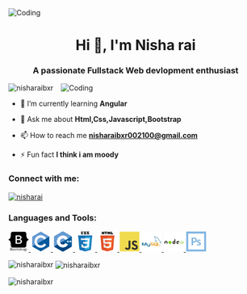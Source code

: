 <img aligh="center" alt="Coding" width="1080" src="https://previews.123rf.com/images/yusufdemirci/yusufdemirci2001/yusufdemirci200100167/138777341-banner-with-little-kid-using-technology.jpg" >

<h1 align="center">Hi 👋, I'm Nisha rai</h1>
<h3 align="center">A passionate Fullstack Web devlopment enthusiast</h3>

<img align="right" alt="Coding" width="400" src="https://cdn.dribbble.com/users/17707/screenshots/2413754/rrr.gif">

<p align="left"> <img src="https://komarev.com/ghpvc/?username=nisharaibxr&label=Profile%20views&color=0e75b6&style=flat" alt="nisharaibxr" /> </p>

- 🌱 I’m currently learning **Angular**

- 💬 Ask me about **Html,Css,Javascript,Bootstrap**

- 📫 How to reach me **nisharaibxr002100@gmail.com**

- ⚡ Fun fact **I think i am moody**

<h3 align="left">Connect with me:</h3>
<p align="left">
<a href="https://www.linkedin.com/in/nisha-rai-0878241b5/" target="blank"><img align="center" src="https://raw.githubusercontent.com/rahuldkjain/github-profile-readme-generator/master/src/images/icons/Social/linked-in-alt.svg" alt="nisharai" height="30" width="40" /></a>
</p>

<h3 align="left">Languages and Tools:</h3>
<p align="left"> <a href="https://getbootstrap.com" target="_blank" rel="noreferrer"> <img src="https://raw.githubusercontent.com/devicons/devicon/master/icons/bootstrap/bootstrap-plain-wordmark.svg" alt="bootstrap" width="40" height="40"/> </a> <a href="https://www.cprogramming.com/" target="_blank" rel="noreferrer"> <img src="https://raw.githubusercontent.com/devicons/devicon/master/icons/c/c-original.svg" alt="c" width="40" height="40"/> </a> <a href="https://www.w3schools.com/cpp/" target="_blank" rel="noreferrer"> <img src="https://raw.githubusercontent.com/devicons/devicon/master/icons/cplusplus/cplusplus-original.svg" alt="cplusplus" width="40" height="40"/> </a> <a href="https://www.w3schools.com/css/" target="_blank" rel="noreferrer"> <img src="https://raw.githubusercontent.com/devicons/devicon/master/icons/css3/css3-original-wordmark.svg" alt="css3" width="40" height="40"/> </a> <a href="https://www.w3.org/html/" target="_blank" rel="noreferrer"> <img src="https://raw.githubusercontent.com/devicons/devicon/master/icons/html5/html5-original-wordmark.svg" alt="html5" width="40" height="40"/> </a> <a href="https://developer.mozilla.org/en-US/docs/Web/JavaScript" target="_blank" rel="noreferrer"> <img src="https://raw.githubusercontent.com/devicons/devicon/master/icons/javascript/javascript-original.svg" alt="javascript" width="40" height="40"/> </a> <a href="https://www.mysql.com/" target="_blank" rel="noreferrer"> <img src="https://raw.githubusercontent.com/devicons/devicon/master/icons/mysql/mysql-original-wordmark.svg" alt="mysql" width="40" height="40"/> </a> <a href="https://nodejs.org" target="_blank" rel="noreferrer"> <img src="https://raw.githubusercontent.com/devicons/devicon/master/icons/nodejs/nodejs-original-wordmark.svg" alt="nodejs" width="40" height="40"/> </a> <a href="https://www.photoshop.com/en" target="_blank" rel="noreferrer"> <img src="https://raw.githubusercontent.com/devicons/devicon/master/icons/photoshop/photoshop-line.svg" alt="photoshop" width="40" height="40"/> </a> </p>

<p><img align="left" src="https://github-readme-stats.vercel.app/api/top-langs?username=nisharaibxr&show_icons=true&locale=en&layout=compact" alt="nisharaibxr" /></p>

<p>&nbsp;<img align="center" src="https://github-readme-stats.vercel.app/api?username=nisharaibxr&show_icons=true&locale=en" alt="nisharaibxr" /></p>

<p><img align="center" src="https://github-readme-streak-stats.herokuapp.com/?user=nisharaibxr&" alt="nisharaibxr" /></p>

